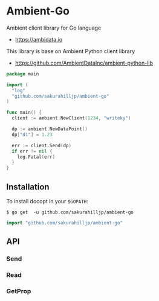 Ambient-Go
=====================

Ambient client library for Go language

  * https://ambidata.io

This library is base on Ambient Python client library
  * https://github.com/AmbientDataInc/ambient-python-lib

```go
package main

import (
  "log"
  "github.com/sakurahilljp/ambient-go"
)

func main() {
  client := ambient.NewClient(1234, "writeky")

  dp := ambient.NewDataPoint()
  dp["d1"] = 1.23

  err := client.Send(dp)
  if err != nil {
	log.Fatal(err)
  }
}
```

## Installation


To install docopt in your `$GOPATH`:

```console
$ go get  -u github.com/sakurahilljp/ambient-go
```

```go
import "github.com/sakurahilljp/ambient-go"
```

## API

### Send

### Read

### GetProp